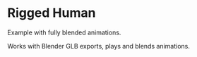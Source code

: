Rigged Human
============

Example with fully blended animations.

Works with Blender GLB exports,
plays and blends animations.